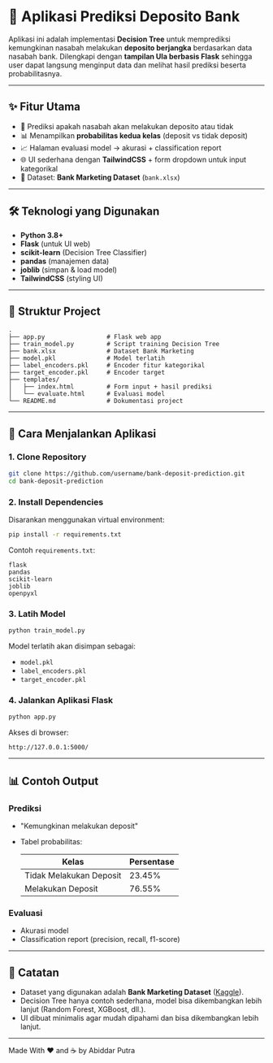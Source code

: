 # 🏦 Aplikasi Prediksi Deposito Bank

Aplikasi ini adalah implementasi **Decision Tree** untuk memprediksi kemungkinan nasabah melakukan **deposito berjangka** berdasarkan data nasabah bank.
Dilengkapi dengan **tampilan UIa berbasis Flask** sehingga user dapat langsung menginput data dan melihat hasil prediksi beserta probabilitasnya.

---

## ✨ Fitur Utama

* 🔮 Prediksi apakah nasabah akan melakukan deposito atau tidak
* 📊 Menampilkan **probabilitas kedua kelas** (deposit vs tidak deposit)
* 📈 Halaman evaluasi model → akurasi + classification report
* 🌐 UI sederhana dengan **TailwindCSS** + form dropdown untuk input kategorikal
* 📂 Dataset: **Bank Marketing Dataset** (`bank.xlsx`)

---

## 🛠️ Teknologi yang Digunakan

* **Python 3.8+**
* **Flask** (untuk UI web)
* **scikit-learn** (Decision Tree Classifier)
* **pandas** (manajemen data)
* **joblib** (simpan & load model)
* **TailwindCSS** (styling UI)

---

## 📂 Struktur Project

```
.
├── app.py                 # Flask web app
├── train_model.py         # Script training Decision Tree
├── bank.xlsx              # Dataset Bank Marketing
├── model.pkl              # Model terlatih
├── label_encoders.pkl     # Encoder fitur kategorikal
├── target_encoder.pkl     # Encoder target
├── templates/
│   ├── index.html         # Form input + hasil prediksi
│   └── evaluate.html      # Evaluasi model
└── README.md              # Dokumentasi project
```

---

## 🚀 Cara Menjalankan Aplikasi

### 1. Clone Repository

```bash
git clone https://github.com/username/bank-deposit-prediction.git
cd bank-deposit-prediction
```

### 2. Install Dependencies

Disarankan menggunakan virtual environment:

```bash
pip install -r requirements.txt
```

Contoh `requirements.txt`:

```
flask
pandas
scikit-learn
joblib
openpyxl
```

### 3. Latih Model

```bash
python train_model.py
```

Model terlatih akan disimpan sebagai:

* `model.pkl`
* `label_encoders.pkl`
* `target_encoder.pkl`

### 4. Jalankan Aplikasi Flask

```bash
python app.py
```

Akses di browser:

```
http://127.0.0.1:5000/
```

---

## 📊 Contoh Output

### Prediksi

* "Kemungkinan melakukan deposit"
* Tabel probabilitas:

  | Kelas                   | Persentase |
  | ----------------------- | ---------- |
  | Tidak Melakukan Deposit | 23.45%     |
  | Melakukan Deposit       | 76.55%     |

### Evaluasi

* Akurasi model
* Classification report (precision, recall, f1-score)

---

## 📌 Catatan

* Dataset yang digunakan adalah **Bank Marketing Dataset** ([Kaggle](https://www.kaggle.com/datasets/janiobachmann/bank-marketing-dataset)).
* Decision Tree hanya contoh sederhana, model bisa dikembangkan lebih lanjut (Random Forest, XGBoost, dll.).
* UI dibuat minimalis agar mudah dipahami dan bisa dikembangkan lebih lanjut.

---

Made With ♥️ and ☕ by Abiddar Putra 
